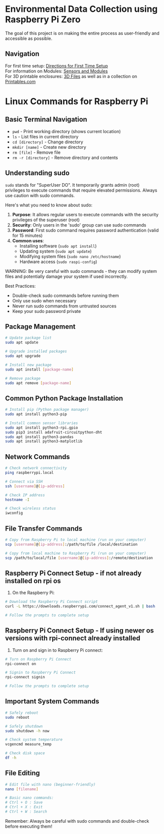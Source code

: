 # Environmental Data Collection using Raspberry Pi Zero

The goal of this project is on making the entire process as user-friendly and accessible as possible.

## Navigation
For first time setup: [Directions for First Time Setup](#directions-for-first-time-setup)  
For information on Modules: [Sensors and Modules](#sensors-and-modules)  
For 3D printable enclosures: [3D Files](#) as well as in a collection on [Printables.com](https://www.printables.com/@HenryLevesque/collections/1649941)

# Linux Commands for Raspberry Pi

## Basic Terminal Navigation
- `pwd` - Print working directory (shows current location)
- `ls` - List files in current directory
- `cd [directory]` - Change directory
- `mkdir [name]` - Create new directory
- `rm [file]` - Remove file
- `rm -r [directory]` - Remove directory and contents

## Understanding sudo
`sudo` stands for "SuperUser DO". It temporarily grants admin (root) privileges to execute commands that require elevated permissions. Always use caution with sudo commands.

Here's what you need to know about sudo:

1. **Purpose**: It allows regular users to execute commands with the security privileges of the superuser (root)
2. **Security**: Only users in the 'sudo' group can use sudo commands
3. **Password**: First sudo command requires password authentication (valid for 15 minutes)
4. **Common uses**:
   - Installing software (`sudo apt install`)
   - Updating system (`sudo apt update`)
   - Modifying system files (`sudo nano /etc/hostname`)
   - Hardware access (`sudo raspi-config`)

WARNING: Be very careful with sudo commands - they can modify system files and potentially damage your system if used incorrectly.

Best Practices:
- Double-check sudo commands before running them
- Only use sudo when necessary
- Never run sudo commands from untrusted sources
- Keep your sudo password private

## Package Management
```bash
# Update package list
sudo apt update

# Upgrade installed packages
sudo apt upgrade

# Install new package
sudo apt install [package-name]

# Remove package
sudo apt remove [package-name]
```

## Common Python Package Installation
```bash
# Install pip (Python package manager)
sudo apt install python3-pip

# Install common sensor libraries
sudo apt install python3-rpi.gpio
sudo pip3 install adafruit-circuitpython-dht
sudo apt install python3-pandas
sudo apt install python3-matplotlib
```

## Network Commands
```bash
# Check network connectivity
ping raspberrypi.local

# Connect via SSH
ssh [username]@[ip-address]

# Check IP address
hostname -I

# Check wireless status
iwconfig
```

## File Transfer Commands
```bash
# Copy from Raspberry Pi to local machine (run on your computer)
scp [username]@[ip-address]:/path/to/file /local/destination

# Copy from local machine to Raspberry Pi (run on your computer)
scp /path/to/local/file [username]@[ip-address]:/remote/destination
```

## Raspberry Pi Connect Setup - if not already installed on rpi os
1. On the Raspberry Pi:
```bash
# Download the Raspberry Pi Connect script
curl -L https://downloads.raspberrypi.com/connect_agent_v1.sh | bash

# Follow the prompts to complete setup
```

## Raspberry Pi Connect Setup - If using newer os versions with rpi-connect already installed
1. Turn on and sign in to Raspberry Pi connect:
```bash
# Turn on Raspberry Pi Connect
rpi-connect on

# Signin to Raspberry Pi Connect
rpi-connect signin

# Follow the prompts to complete setup
```

## Important System Commands
```bash
# Safely reboot
sudo reboot

# Safely shutdown
sudo shutdown -h now

# Check system temperature
vcgencmd measure_temp

# Check disk space
df -h
```

## File Editing
```bash
# Edit file with nano (beginner-friendly)
nano [filename]

# Basic nano commands:
# Ctrl + O : Save
# Ctrl + X : Exit
# Ctrl + W : Search
```

Remember: Always be careful with sudo commands and double-check before executing them!